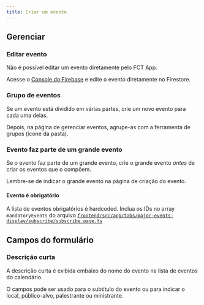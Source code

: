 ```yaml
---
title: Criar um evento
---
```


## Gerenciar

### Editar evento

Não é possível editar um evento diretamente pelo FCT App.

Acesse o [Console do Firebase](https://console.firebase.google.com/) e edite o evento diretamente no Firestore.


### Grupo de eventos

Se um evento está dividido em várias partes, crie um novo evento para cada uma delas.

Depois, na página de gerenciar eventos, agrupe-as com a ferramenta de grupos (ícone da pasta).

### Evento faz parte de um grande evento

Se o evento faz parte de um grande evento, crie o grande evento _antes_ de criar os eventos que o compõem.

Lembre-se de indicar o grande evento na página de criação do evento.

#### Evento é obrigatório 

A lista de eventos obrigatórios é hardcoded. 
Inclua os IDs no array `mandatoryEvents` do arquivo [`frontend/src/app/tabs/major-events-display/subscribe/subscribe.page.ts`](https://github.com/cacic-fct/fct-app/blob/main/frontend/src/app/tabs/major-events-display/subscribe/subscribe.page.ts)

## Campos do formulário

### Descrição curta

A descrição curta é exibida embaixo do nome do evento na lista de eventos do calendário.

O campos pode ser usado para o subtítulo do evento ou para indicar o local, público-alvo, palestrante ou ministrante.